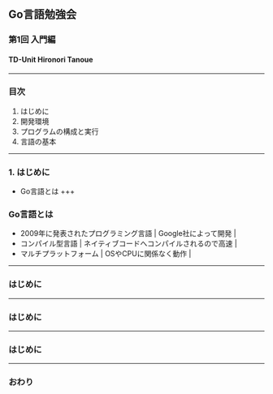 ## Go言語勉強会
### 第1回 入門編
#### TD-Unit Hironori Tanoue
---
### 目次
1. はじめに
2. 開発環境
3. プログラムの構成と実行
4. 言語の基本
---
### 1. はじめに
- Go言語とは
+++
### Go言語とは
- 2009年に発表されたプログラミング言語 |
Google社によって開発 |
- コンパイル型言語 |
ネイティブコードへコンパイルされるので高速 |
- マルチプラットフォーム |
OSやCPUに関係なく動作 |
---
### はじめに
---
### はじめに
---
### はじめに
---
### おわり
